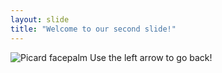```yaml
---
layout: slide
title: "Welcome to our second slide!"
---
```

![Picard facepalm](https://www.cnet.com/a/img/bvlCFKZmk9ztu2MqkSUf6YgaxZw=/1200x675/2019/05/22/1b710a6b-5f4d-4987-a046-c23674b221a3/picard-meme-facepalm.jpg)
Use the left arrow to go back!
